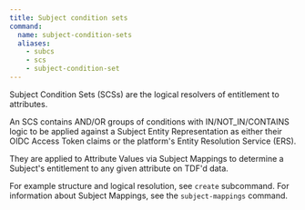 ```yaml
---
title: Subject condition sets
command:
  name: subject-condition-sets
  aliases:
    - subcs
    - scs
    - subject-condition-set
---
```


Subject Condition Sets (SCSs) are the logical resolvers of entitlement to attributes.

An SCS contains AND/OR groups of conditions with IN/NOT_IN/CONTAINS logic to be applied against
a Subject Entity Representation as either their OIDC Access Token claims or the platform's Entity
Resolution Service (ERS).

They are applied to Attribute Values via Subject Mappings to determine a Subject's entitlement to
any given attribute on TDF'd data.

For example structure and logical resolution, see `create` subcommand. For information about Subject
Mappings, see the `subject-mappings` command.
